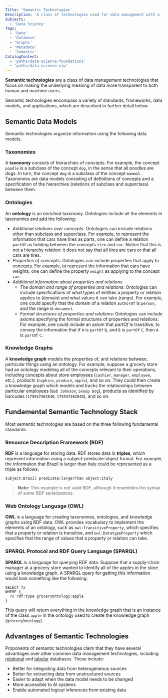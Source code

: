 ```yaml
---
Title: 'Semantic Technologies'
Description: 'A class of technologies used for data management with a focus on the underlying meaning of the data.'
Subjects:
  - 'Data Science'
Tags:
  - 'Data'
  - 'Database'
  - 'Graphs'
  - 'Metadata'
  - 'Semantic'
CatalogContent:
  - 'paths/data-science-foundations'
  - 'paths/data-science-nlp'
---
```


**Semantic technologies** are a class of data management technologies that focus on making the underlying meaning of data more transparent to both human and machine users.

Semantic technologies encompass a variety of standards, frameworks, data models, and applications, which are described in further detail below.

## Semantic Data Models

Semantic technologies organize information using the following data models.

### Taxonomies

A **taxonomy** consists of hierarchies of concepts. For example, the concept `poodle` is a subclass of the concept `dog`, in the sense that all poodles are dogs. In turn, the concept `dog` is a subclass of the concept `mammal`. Taxonomies are data models consisting of definitions of concepts and a specification of the hierarchies (relations of subclass and superclass) between them.

### Ontologies

An **ontology** is an enriched taxonomy. Ontologies include all the elements in taxonomies and add the following:

- *Additional relations over concepts*: Ontologies can include relations other than subclass and superclass. For example, to represent the information that cars have tires as parts, one can define a relation `partOf` as holding between the concepts `tire` and `car`. Notice that this is not a hierarchy relation: it does not say that all tires are cars or that all cars are tires.
- *Properties of concepts*: Ontologies can include properties that apply to concepts. For example, to represent the information that cars have weights, one can define the property `weight` as applying to the concept `car`.
- *Additional information about properties and relations*
  - *The domain and range of properties and relations*: Ontologies can include specifications of what types of entities a property or relation applies to (domain) and what values it can take (range). For example, one could specify that the domain of a relation `authorOf` is `person`, and the range is `document`.
  - *Formal structures of properties and relations*: Ontologies can include axioms specifying the formal structures of properties and relations. For example, one could include an axiom that *partOf* is transitive, to convey the information that if `A` is `partOf` `B`, and `B` is `partOf` `C`, then `A` is `partOf` `C`.

### Knowledge Graphs

A **knowledge graph** models the properties of, and relations between, particular things using an ontology. For example, suppose a grocery store had an ontology modeling all of the concepts relevant to their operations, including concepts about store employees (`cashier`, `manager`, `employee`, etc.), products (`napkins`, `produce`, `apple`), and so on. They could then create a knowledge graph which models and tracks the relationships between particular employees (`Bob Johnson`, `Snoop Dog`), products as identified by barcodes (`175937462846`, `175937462840`), and so on.

## Fundamental Semantic Technology Stack

Most semantic technologies are based on the three following fundamental standards.

### Resource Description Framework (RDF)

**RDF** is a language for storing data. RDF stores data in **triples**, which represent information using a subject-predicate-object format. For example, the information that Brazil is larger than Italy could be represented as a triple as follows:

```pseudo
subject:Brazil predicate:largerThan object:Italy
```

> **Note:** This example is not valid RDF, although it resembles the syntax of some RDF serializations.

### Web Ontology Language (OWL)

**OWL** is a language for creating taxonomies, ontologies, and knowledge graphs using RDF data. OWL provides vocabulary to implement the elements of an ontology, such as `owl:TransitiveProperty`, which specifies that a property or relation is transitive, and `owl:DatatypeProperty` which specifies that the range of values that a property or relation can take.

### SPARQL Protocol and RDF Query Language (SPARQL)

**SPARQL** is a language for querying RDF data. Suppose that a supply-chain manager at a grocery store wanted to identify all of the apples in the store using a knowledge graph. A SPARQL query for getting this information would look something like the following:

```pseudo
SELECT ?x
WHERE {
  ?x rdf:type groceryOntology:apple
}
```

This query will return everything in the knowledge graph that is an instance of the class `apple` in the ontology used to create the knowledge graph (`groceryOntology`).

## Advantages of Semantic Technologies

Proponents of semantic technologies claim that they have several advantages over other common data management technologies, including [relational](https://www.codecademy.com/resources/docs/general/relational-database) and [tabular](https://www.codecademy.com/resources/docs/general/csv) databases. These include:

- Better for integrating data from heterogeneous sources
- Better for extracting data from unstructured sources
- Easier to adapt when the data model needs to be changed
- More accessible to AI systems
- Enable automated logical inferences from existing data
